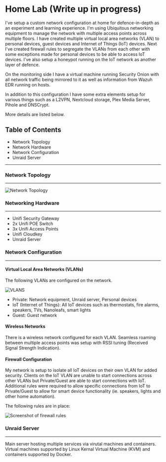 # Home Lab (Write up in progress)
I've setup a custom network configuration at home for defence-in-depth as an experiment and learning experience. I'm using Ubiquitous networking equipment to manage the network with multiple access points across multiple floors. I have created multiple virtual local area networks (VLAN) to personal devices, guest devices and Internet of Things (IoT) devices. Next I've created firewall rules to segregate the VLANs from each other with some exceptions made for personal devices to be able to access IoT devices. I've also setup a honeypot running on the IoT network as another layer of defence.

On the monitoring side I have a virtual machine running Security Onion with all network traffic being mirrored to it as well as information from Wazuh EDR running on hosts.

In addition to this configuration I have some extra elements setup for various things such as a L2VPN, Nextcloud storage, Plex Media Server, Pihole and DNSCrypt.

More details are listed below.

## Table of Contents
- Network Topology
- Network Hardware
- Network Configuration
- Unraid Server

-----

### Network Topology
-----

![Network Topology]()

### Networking Hardware
-----
- Unifi Security Gateway
- 2x Unifi POE Switch 
- 3x Unifi Access Points
- Unifi Cloudkey
- Unraid Server

### Network Configuration
-----

#### Virtual Local Area Networks (VLANs)
The following VLANs are configured on the network.

![VLANS]()

- Private: Network equipment, Unraid server, Personal devices
- IoT (Internet of Things): All IoT devices such as thermostats, fire alarms, speakers, TVs, Nanoleafs, smart lights
- Guest: Guest network

#### Wireless Networks
There is a wireless network configured for each VLAN. Seamless roaming between multiple access points was setup with RSSI tuning (Received Signal Strength Indication).

#### Firewall Configuration
My network is setup to isolate all IoT devices on their own VLAN for added security. Clients on the IoT VLAN are unable to start connections across other VLANs but Private/Guest are able to start connections with IoT. Additional rules were required to allow specific connections from IoT to Private/Guest to allow for smart device functionality (ie. speakers, lights and other home automation).

The following rules are in place:

![Screenshot of firewall rules]() 



### Unraid Server
-----

Main server hosting multiple services via virutal machines and containers. Virtual machines supported by Linux Kernal Virtual Machine (KVM) and containers supported by Docker.


